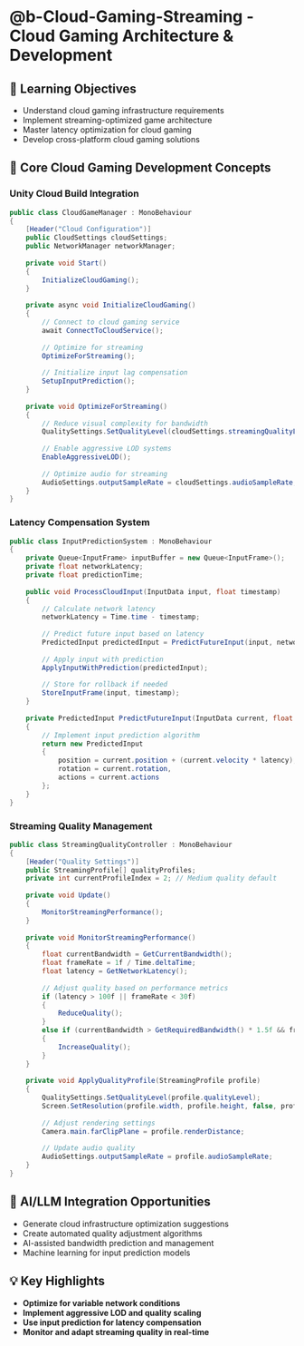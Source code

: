 # @b-Cloud-Gaming-Streaming - Cloud Gaming Architecture & Development

## 🎯 Learning Objectives
- Understand cloud gaming infrastructure requirements
- Implement streaming-optimized game architecture
- Master latency optimization for cloud gaming
- Develop cross-platform cloud gaming solutions

## 🔧 Core Cloud Gaming Development Concepts

### Unity Cloud Build Integration
```csharp
public class CloudGameManager : MonoBehaviour
{
    [Header("Cloud Configuration")]
    public CloudSettings cloudSettings;
    public NetworkManager networkManager;
    
    private void Start()
    {
        InitializeCloudGaming();
    }
    
    private async void InitializeCloudGaming()
    {
        // Connect to cloud gaming service
        await ConnectToCloudService();
        
        // Optimize for streaming
        OptimizeForStreaming();
        
        // Initialize input lag compensation
        SetupInputPrediction();
    }
    
    private void OptimizeForStreaming()
    {
        // Reduce visual complexity for bandwidth
        QualitySettings.SetQualityLevel(cloudSettings.streamingQualityLevel);
        
        // Enable aggressive LOD systems
        EnableAggressiveLOD();
        
        // Optimize audio for streaming
        AudioSettings.outputSampleRate = cloudSettings.audioSampleRate;
    }
}
```

### Latency Compensation System
```csharp
public class InputPredictionSystem : MonoBehaviour
{
    private Queue<InputFrame> inputBuffer = new Queue<InputFrame>();
    private float networkLatency;
    private float predictionTime;
    
    public void ProcessCloudInput(InputData input, float timestamp)
    {
        // Calculate network latency
        networkLatency = Time.time - timestamp;
        
        // Predict future input based on latency
        PredictedInput predictedInput = PredictFutureInput(input, networkLatency);
        
        // Apply input with prediction
        ApplyInputWithPrediction(predictedInput);
        
        // Store for rollback if needed
        StoreInputFrame(input, timestamp);
    }
    
    private PredictedInput PredictFutureInput(InputData current, float latency)
    {
        // Implement input prediction algorithm
        return new PredictedInput
        {
            position = current.position + (current.velocity * latency),
            rotation = current.rotation,
            actions = current.actions
        };
    }
}
```

### Streaming Quality Management
```csharp
public class StreamingQualityController : MonoBehaviour
{
    [Header("Quality Settings")]
    public StreamingProfile[] qualityProfiles;
    private int currentProfileIndex = 2; // Medium quality default
    
    private void Update()
    {
        MonitorStreamingPerformance();
    }
    
    private void MonitorStreamingPerformance()
    {
        float currentBandwidth = GetCurrentBandwidth();
        float frameRate = 1f / Time.deltaTime;
        float latency = GetNetworkLatency();
        
        // Adjust quality based on performance metrics
        if (latency > 100f || frameRate < 30f)
        {
            ReduceQuality();
        }
        else if (currentBandwidth > GetRequiredBandwidth() * 1.5f && frameRate > 55f)
        {
            IncreaseQuality();
        }
    }
    
    private void ApplyQualityProfile(StreamingProfile profile)
    {
        QualitySettings.SetQualityLevel(profile.qualityLevel);
        Screen.SetResolution(profile.width, profile.height, false, profile.refreshRate);
        
        // Adjust rendering settings
        Camera.main.farClipPlane = profile.renderDistance;
        
        // Update audio quality
        AudioSettings.outputSampleRate = profile.audioSampleRate;
    }
}
```

## 🚀 AI/LLM Integration Opportunities
- Generate cloud infrastructure optimization suggestions
- Create automated quality adjustment algorithms
- AI-assisted bandwidth prediction and management
- Machine learning for input prediction models

## 💡 Key Highlights
- **Optimize for variable network conditions**
- **Implement aggressive LOD and quality scaling**
- **Use input prediction for latency compensation**
- **Monitor and adapt streaming quality in real-time**